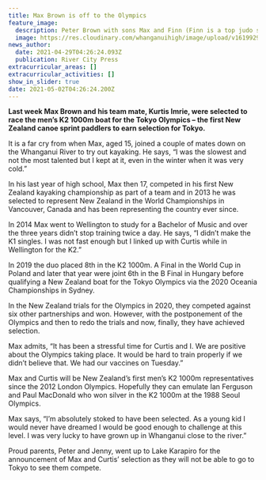 ```yaml
---
title: Max Brown is off to the Olympics
feature_image:
  description: Peter Brown with sons Max and Finn (Finn is a top judo sportsman).
  image: https://res.cloudinary.com/whanganuihigh/image/upload/v1619929619/News/Max_Brown_dad_and_brother_RCP_29.4.21.jpg
news_author:
  date: 2021-04-29T04:26:24.093Z
  publication: River City Press
extracurricular_areas: []
extracurricular_activities: []
show_in_slider: true
date: 2021-05-02T04:26:24.200Z
---
```

**Last week Max Brown and his team mate, Kurtis Imrie, were selected to race the men’s K2 1000m boat for the Tokyo Olympics – the first New Zealand canoe sprint paddlers to earn selection for Tokyo.**

It is a far cry from when Max, aged 15, joined a couple of mates down on the Whanganui River to try out kayaking. He says, “I was the slowest and not the most talented but I kept at it, even in the winter when it was very cold.”

In his last year of high school, Max then 17, competed in his first New Zealand kayaking championship as part of a team and in 2013 he was selected to represent New Zealand in the World Championships in Vancouver, Canada and has been representing the country ever since.

In 2014 Max went to Wellington to study for a Bachelor of Music and over the three years didn’t stop training twice a day. He says, “I didn’t make the K1 singles. I was not fast enough but I linked up with Curtis while in Wellington for the K2.”

In 2019 the duo placed 8th in the K2 1000m. A Final in the World Cup in Poland and later that year were joint 6th in the B Final in Hungary before qualifying a New Zealand boat for the Tokyo Olympics via the 2020 Oceania Championships in Sydney. 

In the New Zealand trials for the Olympics in 2020, they competed against six other partnerships and won. However, with the postponement of the Olympics and then to redo the trials and now, finally, they have achieved selection.

Max admits, “It has been a stressful time for Curtis and I. We are positive about the Olympics taking place. It would be hard to train properly if we didn’t believe that. We had our vaccines on Tuesday.” 

Max and Curtis will be New Zealand’s first men’s K2 1000m representatives since the 2012 London Olympics. Hopefully they can emulate Ian Ferguson and Paul MacDonald who won silver in the K2 1000m at the 1988 Seoul Olympics.

Max says, “I’m absolutely stoked to have been selected. As a young kid I would never have dreamed I would be good enough to challenge at this level. I was very lucky to have grown up in Whanganui close to the river.”

Proud parents, Peter and Jenny, went up to Lake Karapiro for the announcement of Max and Curtis’ selection as they will not be able to go to Tokyo to see them compete. 
